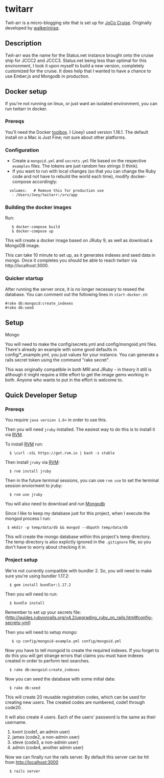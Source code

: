 # twitarr

Twit-arr is a micro-blogging site that is set up for [JoCo Cruise](https://jococruise.com/). Originally developed by [walkeriniraq](https://github.com/walkeriniraq/twitarr).

## Description

Twit-arr was the name for the Status.net instance brought onto the cruise ship for JCCC2 and JCCC3. Status.net being
less than optimal for this environment, I took it upon myself to build a new version, completely customized for
the cruise. It does help that I wanted to have a chance to use Ember.js and Mongodb in production.

## Docker setup
If you're not running on linux, or just want an isolated environment, you can run twitarr in docker.

### Prereqs

You'll need the Docker [toolbox](https://www.docker.com/docker-toolbox).  I (Joey) used version 1.16.1.  The default install on a Mac is Just Fine; not sure about other platforms.

### Configuration
* Create a `mongoid.yml` and `secrets.yml` file based on the respective `examples` files. The tokens are just random hex strings (I think).
* If you want to run with local changes (so that you can change the Ruby code and not have to rebuild the world each time), modify docker-compose accordingly:
```
  volumes:   # Remove this for production use
   - /Users/Joey/twitarr:/srv/app
```

### Building the docker images
Run:
```
   $ docker-compose build
   $ docker-compose up
```

This will create a docker image based on JRuby 9, as well as download a MongoDB image.

This can take 10 minute to set up, as it generates indexes and seed data in mongo.
Once it completes you should be able to reach twitarr via http://localhost:3000.

### Quicker startup
After running the server once, it is no longer necessary to reseed the database. You can comment out the following lines in `start-docker.sh`:
```
#rake db:mongoid:create_indexes
#rake db:seed
```

## Setup

Mongo

You will need to make the config/secrets.yml and config/mongoid.yml files.
There's already an example with some good defaults in config/*_example.yml, you just values for your instance. You
can generate a rails secret token using the command "rake secret".

This was originally compatible in both MRI and JRuby - in theory it still is although it might require a little effort to
get the image gems working in both. Anyone who wants to put in the effort is welcome to.

## Quick Developer Setup

### Prereqs

You require `java version 1.6+` in order to use this.

Then you will need `jruby` installed.  The easiest way to do this is to install it via [RVM](http://rvm.io/).

To install [RVM](http://rvm.io/) run:

```
  $ \curl -sSL https://get.rvm.io | bash -s stable
```

Then install `jruby` via [RVM](http://rvm.io/):

```
  $ rvm install jruby
```

Then in the future terminal sessions, you can use `rvm use` to set the terminal session enviorment to jruby:

```
  $ rvm use jruby
```

You will also need to download and run [Mongodb](http://www.mongodb.org/)

Since I like to keep my database just for this project, when I execute the mongod process I run:

```
 $ mkdir -p temp/data/db && mongod --dbpath temp/data/db
```

This will create the mongo database within this project's temp directory.  The temp directory is also explictly ignored in the `.gitignore` file, so you don't have to worry about checking it in.

### Project setup
We're not currently compatible with bundler 2. So, you will need to make sure you're using bundler 1.17.2:

```
  $ gem install bundler:1.17.2
```

Then you will need to run:

```
  $ bundle install
```

Remember to set up your secrets file: (http://guides.rubyonrails.org/v4.2/upgrading_ruby_on_rails.html#config-secrets-yml)

Then you will need to setup mongo:

```
   $ cp config/mongoid-example.yml config/mongoid.yml
```

Now you have to tell mongoid to create the required indexes.  If you forget to do this you will get strange errors that claims you must have indexes created in order to perform text searches.

```
  $ rake db:mongoid:create_indexes
```

Now you can seed the database with some initial data:

```
  $ rake db:seed
```
This will create 20 reusable registration codes, which can be used for creating new users. The created codes are numbered, code1 through code20.

It will also create 4 users.  Each of the users' password is the same as their username.

1. kvort (code1, an admin user)
2. james (code2, a non-admin user)
3. steve (code3, a non-admin user)
4. admin (code4, another admin user)


Now we can finally run the rails server.  By default this server can be hit from [http://localhost:3000](http://localhost:3000)

```
  $ rails server
```
